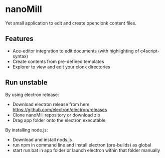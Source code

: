 # nanoMill

Yet small application to edit and create openclonk content files.

## Features
- Ace-editor integration to edit documents (with highlighting of c4script-syntax)
- Create contents from pre-defined templates
- Explorer to view and edit your clonk directories

## Run unstable
By using electron release:
- Download electron release from here https://github.com/electron/electron/releases
- Clone nanoMill repository or download zip
- Drag app folder onto the electron executable

By installing node.js:
- Download and install nods.js
- run npm in command line and install electron (pre-builds) as global
- start run.bat in app folder or launch electron within that folder manually